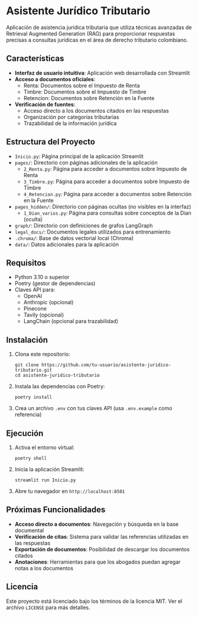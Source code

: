 # Asistente Jurídico Tributario

Aplicación de asistencia jurídica tributaria que utiliza técnicas avanzadas de Retrieval Augmented Generation (RAG) para proporcionar respuestas precisas a consultas jurídicas en el área de derecho tributario colombiano.

## Características

- **Interfaz de usuario intuitiva**: Aplicación web desarrollada con Streamlit
- **Acceso a documentos oficiales**: 
  - Renta: Documentos sobre el Impuesto de Renta
  - Timbre: Documentos sobre el Impuesto de Timbre
  - Retencion: Documentos sobre Retención en la Fuente
- **Verificación de fuentes**:
  - Acceso directo a los documentos citados en las respuestas
  - Organización por categorías tributarias
  - Trazabilidad de la información jurídica

## Estructura del Proyecto

- `Inicio.py`: Página principal de la aplicación Streamlit
- `pages/`: Directorio con páginas adicionales de la aplicación
  - `2_Renta.py`: Página para acceder a documentos sobre Impuesto de Renta
  - `3_Timbre.py`: Página para acceder a documentos sobre Impuesto de Timbre
  - `4_Retencion.py`: Página para acceder a documentos sobre Retención en la Fuente
- `pages_hidden/`: Directorio con páginas ocultas (no visibles en la interfaz)
  - `1_Dian_varios.py`: Página para consultas sobre conceptos de la Dian (oculta)
- `graph/`: Directorio con definiciones de grafos LangGraph
- `legal_docs/`: Documentos legales utilizados para entrenamiento
- `.chroma/`: Base de datos vectorial local (Chroma)
- `data/`: Datos adicionales para la aplicación

## Requisitos

- Python 3.10 o superior
- Poetry (gestor de dependencias)
- Claves API para:
  - OpenAI
  - Anthropic (opcional)
  - Pinecone
  - Tavily (opcional)
  - LangChain (opcional para trazabilidad)

## Instalación

1. Clona este repositorio:
   ```
   git clone https://github.com/tu-usuario/asistente-juridico-tributario.git
   cd asistente-juridico-tributario
   ```

2. Instala las dependencias con Poetry:
   ```
   poetry install
   ```

3. Crea un archivo `.env` con tus claves API (usa `.env.example` como referencia)

## Ejecución

1. Activa el entorno virtual:
   ```
   poetry shell
   ```

2. Inicia la aplicación Streamlit:
   ```
   streamlit run Inicio.py
   ```

3. Abre tu navegador en `http://localhost:8501`

## Próximas Funcionalidades

- **Acceso directo a documentos**: Navegación y búsqueda en la base documental
- **Verificación de citas**: Sistema para validar las referencias utilizadas en las respuestas
- **Exportación de documentos**: Posibilidad de descargar los documentos citados
- **Anotaciones**: Herramientas para que los abogados puedan agregar notas a los documentos

## Licencia

Este proyecto está licenciado bajo los términos de la licencia MIT. Ver el archivo `LICENSE` para más detalles.